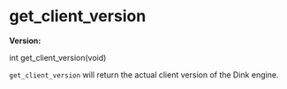# get_client_version

**Version:** <VersionInfo yedink="0.8+" standalone />&nbsp;<VersionInfo dinkhd="1.97+" standalone />

<Prototype>int get_client_version(void)</Prototype>

`get_client_version` will return the actual client version of the Dink engine.